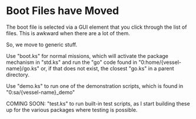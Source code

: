 # Boot Files have Moved

The boot file is selected via a GUI element that you
click through the list of files. This is awkward when
there are a lot of them.

So, we move to generic stuff.

Use "boot.ks" for normal missions, which will activate
the package mechanism in "std.ks" and run the "go" code
found in "0:home/{vessel-name}/go.ks" or, if that does
not exist, the closest "go.ks" in a parent directory.

Use "demo.ks" to run one of the demonstration scripts,
which is found in "0:sa/{vessel-name}_demo"

COMING SOON: "test.ks" to run built-in test scripts, as
I start building these up for the various packages where
testing is possible.
